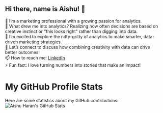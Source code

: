 ## Hi there, name is Aishu! 👋


🔭 I’m a marketing professional with a growing passion for analytics. <br/>
🌱 What drew me into analytics? Realizing how often decisions are based on creative instinct or "this looks right" rather than digging into data. <br/>
🤔 I’m excited to explore the nitty-gritty of analytics to make smarter, data-driven marketing strategies. <br/>
💬 Let’s connect to discuss how combining creativity with data can drive better outcomes! <br/>
📫 How to reach me: [LinkedIn](https://www.linkedin.com/in/aiswarya-manoharan/) <br/>
⚡ Fun fact: I love turning numbers into stories that make an impact! <br/>

# My GitHub Profile Stats
Here are some statistics about my GitHub contributions: <br/>
![Aishu Haran's GitHub Stats](https://github-readme-stats.vercel.app/api?username=AishuHaran&show_icons=true&theme=merko)
